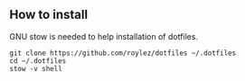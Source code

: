 ## How to install

GNU stow is needed to help installation of dotfiles.

```
git clone https://github.com/roylez/dotfiles ~/.dotfiles
cd ~/.dotfiles
stow -v shell
```
